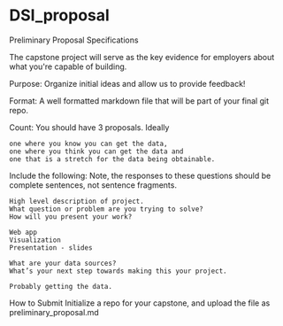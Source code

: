 # DSI_proposal

Preliminary Proposal Specifications

The capstone project will serve as the key evidence for employers about what you're capable of building.

Purpose: Organize initial ideas and allow us to provide feedback!

Format: A well formatted markdown file that will be part of your final git repo.

Count: You should have 3 proposals. Ideally

    one where you know you can get the data,
    one where you think you can get the data and
    one that is a stretch for the data being obtainable.

Include the following: Note, the responses to these questions should be complete sentences, not sentence fragments.

    High level description of project.
    What question or problem are you trying to solve?
    How will you present your work?

    Web app
    Visualization
    Presentation - slides

    What are your data sources?
    What’s your next step towards making this your project.

    Probably getting the data.

How to Submit Initialize a repo for your capstone, and upload the file as preliminary_proposal.md
